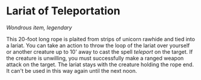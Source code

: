 # Lariat of Teleportation

_Wondrous item, legendary_

This 20-foot long rope is plaited from strips of unicorn rawhide and tied into a lariat. You can take an action to throw the loop of the lariat over yourself or another creature up to 10' away to cast the spell _teleport_ on the target. If the creature is unwilling, you must successfully make a ranged weapon attack on the target. The lariat stays with the creature holding the rope end. It can't be used in this way again until the next noon.
